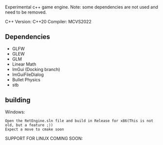 Experimental c++ game engine. Note: some dependencies are not used and need to be removed.

C++ Version: C++20 
Compiler: MCVS2022

## Dependencies
* GLFW
* GLEW
* GLM
* Linear Math
* ImGui (Docking branch)
* ImGuiFileDialog
* Bullet Physics
* stb

## building
Windows:
```
Open the RetEngine.sln file and build in Release for x86(This is not old, but a feature ;))
Expect a move to cmake soon
```

SUPPORT FOR LINUX COMING SOON:
